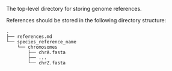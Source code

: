 The top-level directory for storing genome references.

References should be stored in the following directory structure:

```console
.
├── references.md
└── species_reference_name
    └── chromosomes
        ├── chrA.fasta
        ├── ...
        └── chrZ.fasta
```

